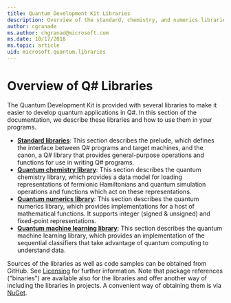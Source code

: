 ```yaml
---
title: Quantum Development Kit Libraries
description: Overview of the standard, chemistry, and numerics libraries included in the Microsoft Quantum Development Kit.
author: cgranade
ms.author: chgranad@microsoft.com
ms.date: 10/17/2018
ms.topic: article
uid: microsoft.quantum.libraries
---
```


# Overview of Q# Libraries
The Quantum Development Kit is provided with several libraries to make it easier to develop quantum applications in Q#.
In this section of the documentation, we describe these libraries and how to use them in your programs.

- [**Standard libraries**](xref:microsoft.quantum.libraries.standard.intro):
  This section describes the prelude, which defines the interface between Q# programs and target machines, and the canon, a Q# library that provides general-purpose operations and functions for use in writing Q# programs.
- [**Quantum chemistry library**](xref:microsoft.quantum.chemistry.concepts.intro):
  This section describes the quantum chemistry library, which provides a data model for loading representations of fermionic Hamiltonians and quantum simulation operations and functions which act on these representations.
- [**Quantum numerics library**](xref:microsoft.quantum.numerics.intro):
  This section describes the quantum numerics library, which provides implementations for a host of mathematical functions. It supports integer (signed & unsigned) and fixed-point representations.
- [**Quantum machine learning library**](xref:microsoft.quantum.machine-learning.concepts.intro):
  This section describes the quantum machine learning library, which provides an implementation of the sequential classifiers that take advantage of quantum computing to understand data.

Sources of the libraries as well as code samples can be obtained from GitHub.
See [Licensing](xref:microsoft.quantum.libraries.licensing) for further information. Note that package references ("binaries") are available also for the libraries and offer another way of including the libraries in projects.
A convenient way of obtaining them is via [NuGet](https://nuget.org).

